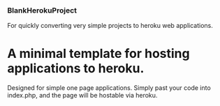 ### BlankHerokuProject
For quickly converting very simple projects to heroku web applications.

# A minimal template for hosting applications to heroku.

Designed for simple one page applications. Simply past your code into index.php, and the page will be hostable via heroku.
